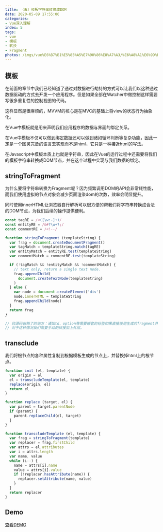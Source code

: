 ```yaml
---
title: （五）模板字符串转换成DOM
date: 2020-05-09 17:55:06
categories:
- Vue深入理解
index: 5
tags:
- vue
- 模板
- 转换
- Fragment
photos: /imgs/vue%E6%B7%B1%E5%85%A5%E7%90%86%E8%A7%A3/%E6%A8%A1%E6%9D%BF%E5%AD%97%E7%AC%A6%E4%B8%B2%E8%BD%AC%E6%8D%A2%E6%88%90DOM.jpg
---
```

## 模板

在前面的章节中我们已经知道了通过对数据进行劫持的方式可以让我们以这种通过数据驱动的方式去开发一个应用程序。但是如果全部在Watcher中做控制这样需要写很多重复性的控制视图的代码。

这样显然是很麻烦的，MVVM的核心是在MVC的基础上将view的状态行为抽象化。

在Vue中模板就是用来声明我们应用程序的数据与界面的绑定关系。

在Vue中模板不仅可以做到绑定数据还可以做到诸如循环判断等复杂功能，因此一定是一个图灵完备的语言去实现而不是html，它只是一种接近html的写法。

在Javascript中模板本质上也就是字符串，因此在Vue的运行过程中还需要将我们的模板字符串转换成DOM节点，并在这个过程中实现与我们数据的绑定。

<!--more-->

## stringToFragment

为什么要将字符串转换为Fragment呢？因为频繁调用DOM的API会非常耗性能，而我们使用虚拟的节点对象会减少页面渲染dom的次数，效率会明显提升。

同时使用innerHTML让浏览器自行解析可以很方便的帮我们将字符串转换成合法的DOM节点，为我们后续的操作提供便利。

``` javascript
const tagRE = /<([\w:-]+)/
const entityRE = /&#?\w+?;/
const commentRE = /<!--/

function stringToFragment (templateString) {
  var frag = document.createDocumentFragment()
  var tagMatch = templateString.match(tagRE)
  var entityMatch = entityRE.test(templateString)
  var commentMatch = commentRE.test(templateString)

  if (!tagMatch && !entityMatch && !commentMatch) {
    // text only, return a single text node.
    frag.appendChild(
      document.createTextNode(templateString)
    )
  } else {
    var node = document.createElement('div')
    node.innerHTML = templateString
    frag.appendChild(node)
  }
  return frag
}

// 较源码省略了的地方：诸如td、option等需要嵌套的标签如果直接使用生成的fragment并不会生效
// 对于这种情况我们需要手动的拼接加上外层。
```

## transclude

我们将根节点的各种属性复制到根据模板生成的节点上，并替换掉html上的根节点。

``` javascript
function init (el, template) {
  var origin = el
  el = transcludeTemplate(el, template)
  replace(origin, el)
  return el
}

function replace (target, el) {
  var parent = target.parentNode
  if (parent) {
    parent.replaceChild(el, target)
  }
}

function transcludeTemplate (el, template) {
  var frag = stringToFragment(template)
  var replacer = frag.firstChild
  var attrs = el.attributes
  var i = attrs.length
  var name, value
  while (i--) {
    name = attrs[i].name
    value = attrs[i].value
    if (!replacer.hasAttribute(name)) {
      replacer.setAttribute(name, value)
    }
  }
  return replacer
}
```

## Demo

[查看DEMO](/demo/vue%E6%B7%B1%E5%85%A5%E7%90%86%E8%A7%A3/%E6%A8%A1%E6%9D%BF%E5%AD%97%E7%AC%A6%E4%B8%B2%E8%BD%AC%E6%8D%A2%E6%88%90DOM.html)